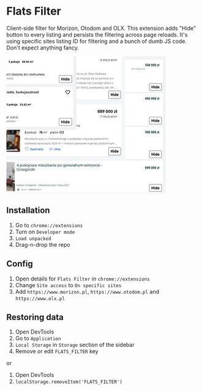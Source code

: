# Flats Filter

Client-side filter for Morizon, Otodom and OLX.
This extension adds "Hide" button to every listing and persists the filtering across page reloads.
It's using specific sites listing ID for filtering and a bunch of dumb JS code. Don't expect anything fancy.

![screenshot](screenshot.jpg)

## Installation

1. Go to `chrome://extensions`
2. Turn on `Developer mode`
3. `Load unpacked`
4. Drag-n-drop the repo

## Config

1. Open details for `Flats Filter` in `chrome://extensions`
2. Change `Site access` to `On specific sites`
3. Add `https://www.morizon.pl`, `https://www.otodom.pl` and `https://www.olx.pl`

## Restoring data

1. Open DevTools
2. Go to `Application`
3. `Local Storage` in `Storage` section of the sidebar
4. Remove or edit `FLATS_FILTER` key

or

1. Open DevTools
2. `localStorage.removeItem('FLATS_FILTER')`